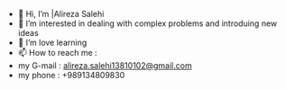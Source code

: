 - 👋 Hi, I’m |Alireza Salehi
- 👀 I’m interested in dealing with complex problems and introduing new ideas
- 🌱 I’m love learning 
- 📫 How to reach me : 
- my G-mail :  alireza.salehi13810102@gmail.com
- my phone : +989134809830


